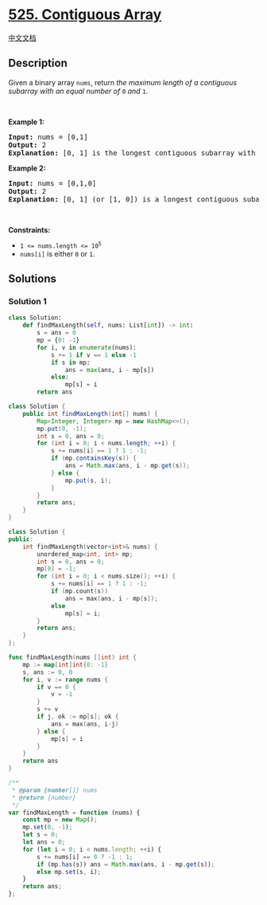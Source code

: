 # [525. Contiguous Array](https://leetcode.com/problems/contiguous-array)

[中文文档](/solution/0500-0599/0525.Contiguous%20Array/README.md)

<!-- tags:Array,Hash Table,Prefix Sum -->

<!-- difficulty:Medium -->

## Description

<p>Given a binary array <code>nums</code>, return <em>the maximum length of a contiguous subarray with an equal number of </em><code>0</code><em> and </em><code>1</code>.</p>

<p>&nbsp;</p>
<p><strong class="example">Example 1:</strong></p>

<pre>
<strong>Input:</strong> nums = [0,1]
<strong>Output:</strong> 2
<strong>Explanation:</strong> [0, 1] is the longest contiguous subarray with an equal number of 0 and 1.
</pre>

<p><strong class="example">Example 2:</strong></p>

<pre>
<strong>Input:</strong> nums = [0,1,0]
<strong>Output:</strong> 2
<strong>Explanation:</strong> [0, 1] (or [1, 0]) is a longest contiguous subarray with equal number of 0 and 1.
</pre>

<p>&nbsp;</p>
<p><strong>Constraints:</strong></p>

<ul>
	<li><code>1 &lt;= nums.length &lt;= 10<sup>5</sup></code></li>
	<li><code>nums[i]</code> is either <code>0</code> or <code>1</code>.</li>
</ul>

## Solutions

### Solution 1

<!-- tabs:start -->

```python
class Solution:
    def findMaxLength(self, nums: List[int]) -> int:
        s = ans = 0
        mp = {0: -1}
        for i, v in enumerate(nums):
            s += 1 if v == 1 else -1
            if s in mp:
                ans = max(ans, i - mp[s])
            else:
                mp[s] = i
        return ans
```

```java
class Solution {
    public int findMaxLength(int[] nums) {
        Map<Integer, Integer> mp = new HashMap<>();
        mp.put(0, -1);
        int s = 0, ans = 0;
        for (int i = 0; i < nums.length; ++i) {
            s += nums[i] == 1 ? 1 : -1;
            if (mp.containsKey(s)) {
                ans = Math.max(ans, i - mp.get(s));
            } else {
                mp.put(s, i);
            }
        }
        return ans;
    }
}
```

```cpp
class Solution {
public:
    int findMaxLength(vector<int>& nums) {
        unordered_map<int, int> mp;
        int s = 0, ans = 0;
        mp[0] = -1;
        for (int i = 0; i < nums.size(); ++i) {
            s += nums[i] == 1 ? 1 : -1;
            if (mp.count(s))
                ans = max(ans, i - mp[s]);
            else
                mp[s] = i;
        }
        return ans;
    }
};
```

```go
func findMaxLength(nums []int) int {
	mp := map[int]int{0: -1}
	s, ans := 0, 0
	for i, v := range nums {
		if v == 0 {
			v = -1
		}
		s += v
		if j, ok := mp[s]; ok {
			ans = max(ans, i-j)
		} else {
			mp[s] = i
		}
	}
	return ans
}
```

```js
/**
 * @param {number[]} nums
 * @return {number}
 */
var findMaxLength = function (nums) {
    const mp = new Map();
    mp.set(0, -1);
    let s = 0;
    let ans = 0;
    for (let i = 0; i < nums.length; ++i) {
        s += nums[i] == 0 ? -1 : 1;
        if (mp.has(s)) ans = Math.max(ans, i - mp.get(s));
        else mp.set(s, i);
    }
    return ans;
};
```

<!-- tabs:end -->

<!-- end -->
